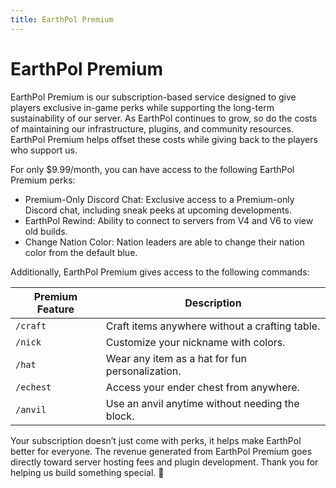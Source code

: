```yaml
---
title: EarthPol Premium
---
```

# EarthPol Premium

EarthPol Premium is our subscription-based service designed to give players exclusive in-game perks while supporting the long-term sustainability of our server. As EarthPol continues to grow, so do the costs of maintaining our infrastructure, plugins, and community resources. EarthPol Premium helps offset these costs while giving back to the players who support us.

For only $9.99/month, you can have access to the following EarthPol Premium perks:

- Premium-Only Discord Chat: Exclusive access to a Premium-only Discord chat, including sneak peeks at upcoming developments.
- EarthPol Rewind: Ability to connect to servers from V4 and V6 to view old builds.
- Change Nation Color: Nation leaders are able to change their nation color from the default blue.

Additionally, EarthPol Premium gives access to the following commands:

| Premium Feature                   | Description                                       |
|----------------------------------|---------------------------------------------------|
| `/craft`                  | Craft items anywhere without a crafting table.   |
| `/nick`                   | Customize your nickname with colors.             |
| `/hat`                    | Wear any item as a hat for fun personalization.  |
| `/echest`                 | Access your ender chest from anywhere.           |
| `/anvil`                  | Use an anvil anytime without needing the block.  |


Your subscription doesn’t just come with perks, it helps make EarthPol better for everyone. The revenue generated from EarthPol Premium goes directly toward server hosting fees and plugin development.
Thank you for helping us build something special. 💚